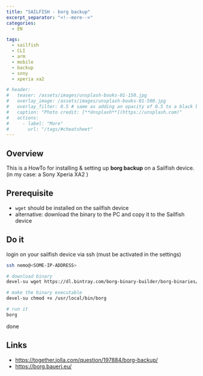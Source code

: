 ```yaml
---
title: "SAILFISH - borg backup"
excerpt_separator: "<!--more-->"
categories:
  - EN

tags:
  - sailfish
  - CLI
  - arm
  - mobile
  - backup
  - sony
  - xperia xa2

# header:
#   teaser: /assets/images/unsplash-books-01-150.jpg
#   overlay_image: /assets/images/unsplash-books-01-500.jpg
#   overlay_filter: 0.5 # same as adding an opacity of 0.5 to a black background
#   caption: "Photo credit: [**Unsplash**](https://unsplash.com)"
#   actions:
#     - label: "More"
#       url: "/tags/#cheatsheet"
---
```

## Overview
This is a HowTo for installing & setting up **borg backup** on a Sailfish device. (in my case: a Sony Xperia XA2 )

## Prerequisite
* `wget` should be installed on the sailfish device
* alternative: download the binary to the PC and copy it to the Sailfish device

## Do it
login on your sailfish device via ssh (must be activated in the settings)
```bash
ssh nemo@<SOME-IP-ADDRESS>
```


```bash
# download binary
devel-su wget https://dl.bintray.com/borg-binary-builder/borg-binaries/borg-1.1.8-armv6 -O /usr/local/bin/borg

# make the binary executable
devel-su chmod +x /usr/local/bin/borg

# run it
borg
```

done


## Links
* https://together.jolla.com/question/197884/borg-backup/
* https://borg.bauerj.eu/
